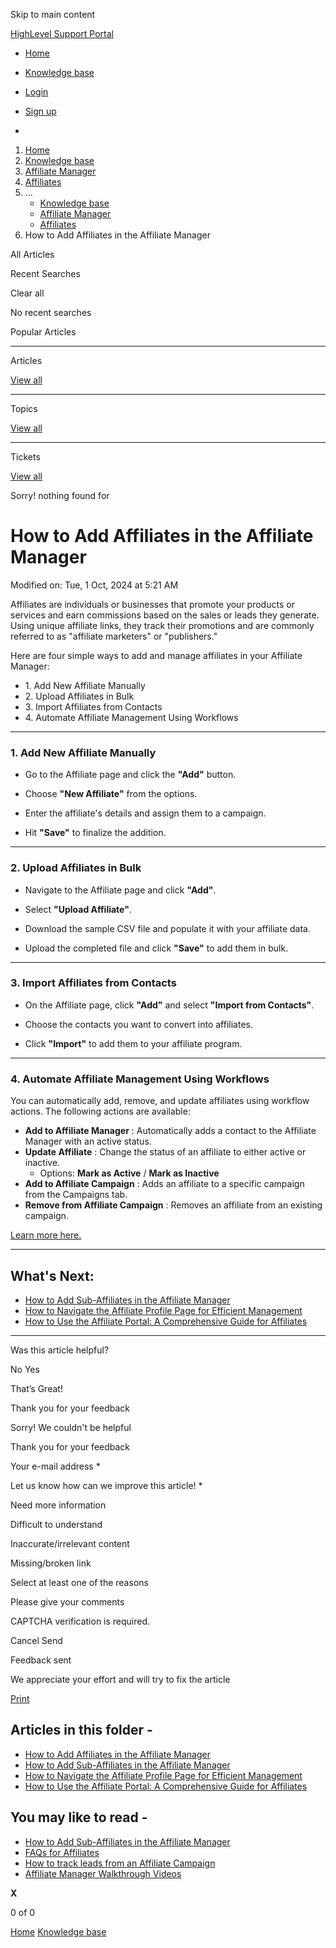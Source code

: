 Skip to main content

[ HighLevel Support Portal ](https://help.gohighlevel.com)

  * [ Home ](/support/home)
  * [ Knowledge base ](/support/solutions)

  * [Login](/support/login)
  * [Sign up](/support/signup)
  * 

  1. [Home](/support/home)
  2. [Knowledge base](/support/solutions)
  3. [Affiliate Manager](/support/solutions/48000455557)
  4. [Affiliates](/support/solutions/folders/155000000861)
  5. ... 
     * [Knowledge base](/support/solutions)
     * [Affiliate Manager](/support/solutions/48000455557)
     * [Affiliates](/support/solutions/folders/155000000861)
  6. How to Add Affiliates in the Affiliate Manager

All  Articles 

Recent Searches

Clear all

No recent searches

Popular Articles

* * *

Articles

[View all](/support/search/solutions)

* * *

Topics

[View all](/support/search/topics)

* * *

Tickets

[View all](/support/search/tickets)

Sorry! nothing found for   

# How to Add Affiliates in the Affiliate Manager

Modified on: Tue, 1 Oct, 2024 at 5:21 AM

Affiliates are individuals or businesses that promote your products or services and earn commissions based on the sales or leads they generate. Using unique affiliate links, they track their promotions and are commonly referred to as "affiliate marketers" or "publishers."

Here are four simple ways to add and manage affiliates in your Affiliate Manager:

  * 1\. Add New Affiliate Manually
  * 2\. Upload Affiliates in Bulk
  * 3\. Import Affiliates from Contacts
  * 4\. Automate Affiliate Management Using Workflows

* * *

### 1\. **Add New Affiliate Manually**

  * Go to the Affiliate page and click the **"Add"** button.  

  * Choose **"New Affiliate"** from the options.  

  * Enter the affiliate's details and assign them to a campaign.  

  * Hit **"Save"** to finalize the addition.

* * *

### 2\. **Upload Affiliates in Bulk**

  * Navigate to the Affiliate page and click **"Add"**.
  * Select **"Upload Affiliate"**.  

  * Download the sample CSV file and populate it with your affiliate data.  

  * Upload the completed file and click **"Save"** to add them in bulk.

* * *

### 3\. **Import Affiliates from Contacts**

  * On the Affiliate page, click **"Add"** and select **"Import from Contacts"**.  

  * Choose the contacts you want to convert into affiliates.  

  * Click **"Import"** to add them to your affiliate program.

* * *

### 4\. **Automate Affiliate Management Using Workflows**

You can automatically add, remove, and update affiliates using workflow actions. The following actions are available:

  * **Add to Affiliate Manager** : Automatically adds a contact to the Affiliate Manager with an active status.
  * **Update Affiliate** : Change the status of an affiliate to either active or inactive.
    * Options: **Mark as Active** / **Mark as Inactive**
  * **Add to Affiliate Campaign** : Adds an affiliate to a specific campaign from the Campaigns tab.
  * **Remove from Affiliate Campaign** : Removes an affiliate from an existing campaign.

[Learn more here.](https://help.gohighlevel.com/support/solutions/articles/155000003663-getting-started-with-affiliate-automations)

* * *

## **What's Next:**

  * [How to Add Sub-Affiliates in the Affiliate Manager](https://help.gohighlevel.com/en/support/solutions/articles/155000003648-how-to-add-sub-affiliates-in-the-affiliate-manager)
  * [How to Navigate the Affiliate Profile Page for Efficient Management](https://help.gohighlevel.com/en/support/solutions/articles/155000003649-how-to-navigate-the-affiliate-profile-page-for-efficient-management)
  * [How to Use the Affiliate Portal: A Comprehensive Guide for Affiliates](https://help.gohighlevel.com/en/support/solutions/articles/155000003650-how-to-use-the-affiliate-portal-a-comprehensive-guide-for-affiliates)

* * *

Was this article helpful?

No  Yes 

That’s Great!

Thank you for your feedback

Sorry! We couldn't be helpful

Thank you for your feedback

Your e-mail address *

Let us know how can we improve this article! *

Need more information 

Difficult to understand 

Inaccurate/irrelevant content 

Missing/broken link 

Select at least one of the reasons 

Please give your comments 

CAPTCHA verification is required. 

Cancel  Send 

Feedback sent

We appreciate your effort and will try to fix the article

[Print](javascript:print\(\))

## Articles in this folder -

  * [How to Add Affiliates in the Affiliate Manager](/support/solutions/articles/155000003647-how-to-add-affiliates-in-the-affiliate-manager)
  * [How to Add Sub-Affiliates in the Affiliate Manager](/support/solutions/articles/155000003648-how-to-add-sub-affiliates-in-the-affiliate-manager)
  * [How to Navigate the Affiliate Profile Page for Efficient Management](/support/solutions/articles/155000003649-how-to-navigate-the-affiliate-profile-page-for-efficient-management)
  * [How to Use the Affiliate Portal: A Comprehensive Guide for Affiliates](/support/solutions/articles/155000003650-how-to-use-the-affiliate-portal-a-comprehensive-guide-for-affiliates)

## You may like to read -

  * [How to Add Sub-Affiliates in the Affiliate Manager](/support/solutions/articles/155000003648-how-to-add-sub-affiliates-in-the-affiliate-manager)
  * [FAQs for Affiliates](/support/solutions/articles/155000003654-faqs-for-affiliates)
  * [How to track leads from an Affiliate Campaign](/support/solutions/articles/155000003643-how-to-track-leads-from-an-affiliate-campaign)
  * [Affiliate Manager Walkthrough Videos](/support/solutions/articles/155000003636-affiliate-manager-walkthrough-videos)

**X**

0 of 0 []()

[Home](/support/home) [Knowledge base](/support/solutions)
